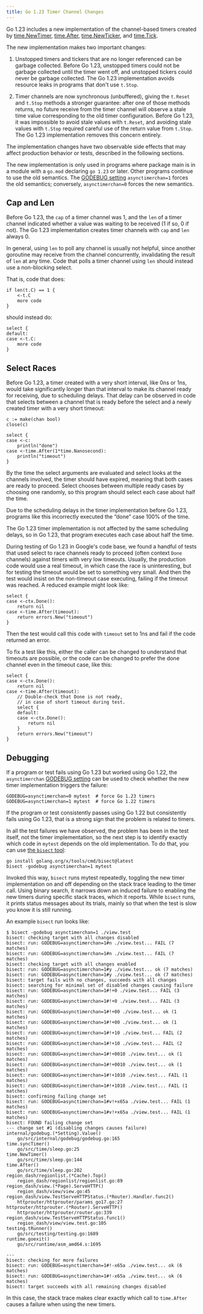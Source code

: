 ```yaml
---
title: Go 1.23 Timer Channel Changes
---
```


Go 1.23 includes a new implementation of the channel-based timers
created by [time.NewTimer](/pkg/time/#NewTimer), [time.After](/pkg/time/#After),
[time.NewTicker](/pkg/time/#NewTicker), and [time.Tick](/pkg/time/#Tick).

The new implementation makes two important changes:

 1. Unstopped timers and tickers that are no longer referenced can be garbage collected.
    Before Go 1.23, unstopped timers could not be garbage collected until the timer went off,
    and unstopped tickers could never be garbage collected.
    The Go 1.23 implementation avoids resource leaks in programs that don't use `t.Stop`.

 2. Timer channels are now synchronous (unbuffered), giving the `t.Reset` and `t.Stop`
    methods a stronger guarantee: after one of those methods returns, no future receive from the
    timer channel will observe a stale time value corresponding to the old timer
    configuration. Before Go 1.23, it was impossible to avoid stale values with `t.Reset`,
    and avoiding stale values with `t.Stop` required careful use of the return value from `t.Stop`.
    The Go 1.23 implementation removes this concern entirely.

The implementation changes have two observable side effects that may affect production
behavior or tests, described in the following sections.

The new implementation is only used in programs where package main is in a module
with a `go.mod` declaring `go 1.23` or later.
Other programs continue to use the old semantics.
The [GODEBUG setting](/doc/godebug) `asynctimerchan=1` forces the old semantics;
conversely, `asynctimerchan=0` forces the new semantics.

## Cap and Len

Before Go 1.23, the `cap` of a timer channel was 1, and the `len` of a timer channel
indicated whether a value was waiting to be received (1 if so, 0 if not).
The Go 1.23 implementation creates timer channels with `cap` and `len` always 0.

In general, using `len` to poll any channel is usually not helpful, since another goroutine may
receive from the channel concurrently, invalidating the result of `len` at any time.
Code that polls a timer channel using `len` should instead use a non-blocking select.

That is, code that does:

	if len(t.C) == 1 {
		<-t.C
		more code
	}

should instead do:

	select {
	default:
	case <-t.C:
		more code
	}

## Select Races

Before Go 1.23, a timer created with a very short interval, like 0ns or 1ns,
would take significantly longer than that interval to make its channel ready
for receiving, due to scheduling delays. That delay can be observed
in code that selects between a channel that is ready before the select
and a newly created timer with a very short timeout:

	c := make(chan bool)
	close(c)

	select {
	case <-c:
		println("done")
	case <-time.After(1*time.Nanosecond):
		println("timeout")
	}

By the time the select arguments are evaluated and select looks at
the channels involved, the timer should have expired, meaning
that both cases are ready to proceed. Select chooses between multiple
ready cases by choosing one randomly, so this program should
select each case about half the time.

Due to the scheduling delays in the timer implementation before Go 1.23,
programs like this incorrectly executed the “done” case 100% of the time.

The Go 1.23 timer implementation is not affected by the same scheduling delays,
so in Go 1.23, that program executes each case about half the time.

During testing of Go 1.23 in Google's code base, we found a handful of tests
that used select to race channels ready to proceed (often context `Done` channels)
against timers with very low timeouts. Usually, the production code would use
a real timeout, in which case the race is uninteresting, but for testing the timeout
would be set to something very small. And then the test would insist on the
non-timeout case executing, failing if the timeout was reached.
A reduced example might look like:

	select {
	case <-ctx.Done():
		return nil
	case <-time.After(timeout):
		return errors.New("timeout")
	}

Then the test would call this code with `timeout` set to 1ns and fail if the code returned an error.

To fix a test like this, either the caller can be changed to understand that timeouts are possible,
or the code can be changed to prefer the done channel even in the timeout case, like this:

	select {
	case <-ctx.Done():
		return nil
	case <-time.After(timeout):
		// Double-check that Done is not ready,
		// in case of short timeout during test.
		select {
		default:
		case <-ctx.Done():
			return nil
		}
		return errors.New("timeout")
	}

## Debugging

If a program or test fails using Go 1.23 but worked using Go 1.22,
the `asynctimerchan` [GODEBUG setting](/doc/godebug) can be
used to check whether the new timer implementation triggers
the failure:

	GODEBUG=asynctimerchan=0 mytest  # force Go 1.23 timers
	GODEBUG=asynctimerchan=1 mytest  # force Go 1.22 timers

If the program or test consistently passes using Go 1.22 but consistently
fails using Go 1.23, that is a strong sign that the problem is related to timers.

In all the test failures we have observed, the problem has been in the test
itself, not the timer implementation, so the next step is to identify exactly
which code in `mytest` depends on the old implementation.
To do that, you can use [the `bisect` tool](https://pkg.go.dev/golang.org/x/tools/cmd/bisect):

	go install golang.org/x/tools/cmd/bisect@latest
	bisect -godebug asynctimerchan=1 mytest

Invoked this way, `bisect` runs mytest repeatedly, toggling the new timer
implementation on and off depending on the stack trace leading to the
timer call. Using binary search, it narrows down an induced failure to
enabling the new timers during specific stack traces, which it reports.
While `bisect` runs, it prints status messages about its trials,
mainly so that when the test is slow you know it is still running.

An example `bisect` run looks like:

	$ bisect -godebug asynctimerchan=1 ./view.test
	bisect: checking target with all changes disabled
	bisect: run: GODEBUG=asynctimerchan=1#n ./view.test... FAIL (7 matches)
	bisect: run: GODEBUG=asynctimerchan=1#n ./view.test... FAIL (7 matches)
	bisect: checking target with all changes enabled
	bisect: run: GODEBUG=asynctimerchan=1#y ./view.test... ok (7 matches)
	bisect: run: GODEBUG=asynctimerchan=1#y ./view.test... ok (7 matches)
	bisect: target fails with no changes, succeeds with all changes
	bisect: searching for minimal set of disabled changes causing failure
	bisect: run: GODEBUG=asynctimerchan=1#!+0 ./view.test... FAIL (3 matches)
	bisect: run: GODEBUG=asynctimerchan=1#!+0 ./view.test... FAIL (3 matches)
	bisect: run: GODEBUG=asynctimerchan=1#!+00 ./view.test... ok (1 matches)
	bisect: run: GODEBUG=asynctimerchan=1#!+00 ./view.test... ok (1 matches)
	bisect: run: GODEBUG=asynctimerchan=1#!+10 ./view.test... FAIL (2 matches)
	bisect: run: GODEBUG=asynctimerchan=1#!+10 ./view.test... FAIL (2 matches)
	bisect: run: GODEBUG=asynctimerchan=1#!+0010 ./view.test... ok (1 matches)
	bisect: run: GODEBUG=asynctimerchan=1#!+0010 ./view.test... ok (1 matches)
	bisect: run: GODEBUG=asynctimerchan=1#!+1010 ./view.test... FAIL (1 matches)
	bisect: run: GODEBUG=asynctimerchan=1#!+1010 ./view.test... FAIL (1 matches)
	bisect: confirming failing change set
	bisect: run: GODEBUG=asynctimerchan=1#v!+x65a ./view.test... FAIL (1 matches)
	bisect: run: GODEBUG=asynctimerchan=1#v!+x65a ./view.test... FAIL (1 matches)
	bisect: FOUND failing change set
	--- change set #1 (disabling changes causes failure)
	internal/godebug.(*Setting).Value()
		go/src/internal/godebug/godebug.go:165
	time.syncTimer()
		go/src/time/sleep.go:25
	time.NewTimer()
		go/src/time/sleep.go:144
	time.After()
		go/src/time/sleep.go:202
	region_dash/regionlist.(*Cache).Top()
		region_dash/regionlist/regionlist.go:89
	region_dash/view.(*Page).ServeHTTP()
		region_dash/view/view.go:45
	region_dash/view.TestServeHTTPStatus.(*Router).Handler.func2()
		httprouter/httprouter/params_go17.go:27
	httprouter/httprouter.(*Router).ServeHTTP()
		httprouter/httprouter/router.go:339
	region_dash/view.TestServeHTTPStatus.func1()
		region_dash/view/view.test.go:105
	testing.tRunner()
		go/src/testing/testing.go:1689
	runtime.goexit()
		go/src/runtime/asm_amd64.s:1695

	---
	bisect: checking for more failures
	bisect: run: GODEBUG=asynctimerchan=1#!-x65a ./view.test... ok (6 matches)
	bisect: run: GODEBUG=asynctimerchan=1#!-x65a ./view.test... ok (6 matches)
	bisect: target succeeds with all remaining changes disabled

In this case, the stack trace makes clear exactly which call to `time.After` causes a failure
when using the new timers.

